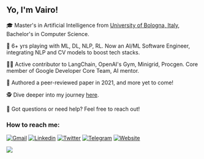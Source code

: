 ## Yo, I'm Vairo!

🎓 Master's in Artificial Intelligence from [University of Bologna, Italy](https://corsi.unibo.it/2cycle/artificial-intelligence/index.html), Bachelor's in Computer Science.

🔭 6+ yrs playing with ML, DL, NLP, RL. Now an AI/ML Software Engineer, integrating NLP and CV models to boost tech stacks.

👨‍💻 Active contributor to LangChain, OpenAI's Gym, Minigrid, Procgen. Core member of Google Developer Core Team, AI mentor.

📄 Authored a peer-reviewed paper in 2021, and more yet to come!

🕵️ Dive deeper into my journey [here](https://www.vairodp.com/docs/cv.pdf).

💬 Got questions or need help? Feel free to reach out!


### How to reach me:

[![Gmail](https://img.shields.io/badge/Gmail-EA4335?&style=for-the-badge&logo=Gmail&logoColor=white)](mailto:vairo.dp@gmail.com)
[![Linkedin](https://img.shields.io/badge/Linkedin-0A66C2?style=for-the-badge&logo=LinkedIn&logoColor=white)](https://www.linkedin.com/in/vairo-di-pasquale//)
[![Twitter](https://img.shields.io/badge/Twitter-%231DA1F2.svg?style=for-the-badge&logo=Twitter&logoColor=white)](https://twitter.com/vairodp)
[![Telegram](https://img.shields.io/badge/Telegram-26A5E4?style=for-the-badge&logo=Telegram&logoColor=white)](https://t.me/Vairodp)
[![Website](https://img.shields.io/badge/website-000000?style=for-the-badge&logo=About.me&logoColor=white)](https://www.vairodp.com)


![](https://komarev.com/ghpvc/?username=vairodp)
